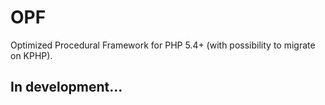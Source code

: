 # OPF
Optimized Procedural Framework for PHP 5.4+
(with possibility to migrate on KPHP).

## In development...
